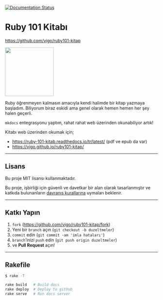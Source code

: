 [![Documentation Status](https://readthedocs.org/projects/ruby-101-kitab/badge/?version=latest)](https://ruby-101-kitab.readthedocs.io/tr/latest/?badge=latest)

# Ruby 101 Kitabı

https://github.com/vigo/ruby101-kitap

<a target="_blank" href="https://www.patreon.com/vigoo"><img src="https://c5.patreon.com/external/logo/become_a_patron_button@2x.png" width="160"></a>

Ruby öğrenmeyen kalmasın amacıyla kendi halimde bir kitap yazmaya başladım.
Biliyorum biraz eskidi ama genel olarak hemen hemen her şey halen geçerli.

`mkdocs` entegrasyonu yaptım, rahat rahat web üzerinden okunabiliyor artık!

Kitabı web üzerinden okumak için;

- https://ruby-101-kitab.readthedocs.io/tr/latest/ (pdf ve epub da var)
- https://vigo.github.io/ruby101-kitap/

---

## Lisans

Bu proje MIT lisansı kullanmaktadır.

Bu proje, işbirliği için güvenli ve davetkar bir alan olarak tasarlanmıştır ve
katkıda bulunanların [davranış kurallarına][coc] uymaları beklenir.

---

## Katkı Yapın

1. `fork` (https://github.com/vigo/ruby101-kitap/fork)
1. Yeni bir `branch` açın (`git checkout -b duzeltmeler`)
1. `commit` edin (`git commit -am 'imla hataları'`)
1. `branch`’inizi `push` edin (`git push origin duzeltmeler`)
1. ve **Pull Request** açın!

---

## Rakefile

```bash
$ rake -T

rake build   # Build docs
rake deploy  # Deploy to github
rake serve   # Run docs server
```

[coc]: https://github.com/vigo/ruby101-kitap/blob/main/CODE_OF_CONDUCT.md